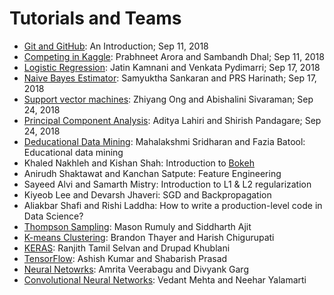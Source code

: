 # Tutorials and Teams

* [Git and GitHub](tutorial_github.md): An Introduction; Sep 11, 2018
* [Competing in Kaggle](tutorial_kaggle.md): Prabhneet Arora and Sambandh Dhal; Sep 11, 2018
* [Logistic Regression](tutorial_logistic_regression.md): Jatin Kamnani and Venkata Pydimarri; Sep 17, 2018
* [Naive Bayes Estimator](tutorial_naivebayes.md): Samyuktha Sankaran and PRS Harinath; Sep 17, 2018
* [Support vector machines](tutorial_svm.md): Zhiyang Ong and Abishalini Sivaraman; Sep 24, 2018
* [Principal Component Analysis](tutorial_pca.md): Aditya Lahiri and Shirish Pandagare; Sep 24, 2018
* [Deducational Data Mining](tutorial_educational_data.md): Mahalakshmi Sridharan and Fazia Batool: Educational data mining
* Khaled Nakhleh and Kishan Shah: Introduction to [Bokeh](http://bokeh.pydata.org/en/0.13.0/)
* Anirudh Shaktawat and Kanchan Satpute: Feature Engineering
* Sayeed Alvi and Samarth Mistry: Introduction to L1 & L2 regularization
* Kiyeob Lee and Devarsh Jhaveri: SGD and Backpropagation
* Aliakbar Shafi and Rishi Laddha: How to write a production-level code in Data Science?
* [Thompson Sampling](tutorial_thompson_sampling.md): Mason Rumuly and Siddharth Ajit
* [K-means Clustering](tutorial_kmeans.md): Brandon Thayer and Harish Chigurupati
* [KERAS](tutorial_keras.md): Ranjith Tamil Selvan and Drupad Khublani
* [TensorFlow](tutorial_tensorflow.md): Ashish Kumar and Shabarish Prasad
* [Neural Netowrks](tutorial_neuralnets.md): Amrita Veerabagu and Divyank Garg
* [Convolutional Neural Networks](tutorial_cnn.md): Vedant Mehta and Neehar Yalamarti

